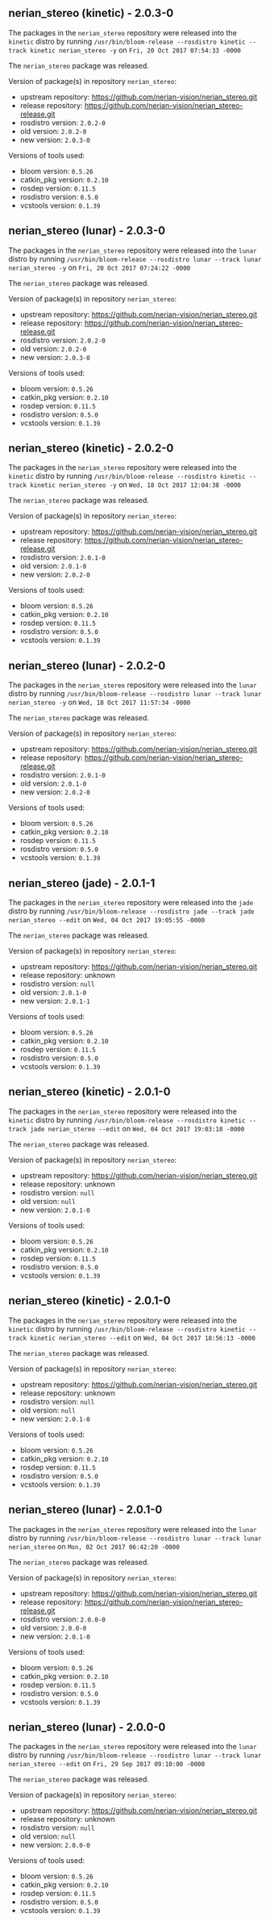 ## nerian_stereo (kinetic) - 2.0.3-0

The packages in the `nerian_stereo` repository were released into the `kinetic` distro by running `/usr/bin/bloom-release --rosdistro kinetic --track kinetic nerian_stereo -y` on `Fri, 20 Oct 2017 07:54:33 -0000`

The `nerian_stereo` package was released.

Version of package(s) in repository `nerian_stereo`:

- upstream repository: https://github.com/nerian-vision/nerian_stereo.git
- release repository: https://github.com/nerian-vision/nerian_stereo-release.git
- rosdistro version: `2.0.2-0`
- old version: `2.0.2-0`
- new version: `2.0.3-0`

Versions of tools used:

- bloom version: `0.5.26`
- catkin_pkg version: `0.2.10`
- rosdep version: `0.11.5`
- rosdistro version: `0.5.0`
- vcstools version: `0.1.39`


## nerian_stereo (lunar) - 2.0.3-0

The packages in the `nerian_stereo` repository were released into the `lunar` distro by running `/usr/bin/bloom-release --rosdistro lunar --track lunar nerian_stereo -y` on `Fri, 20 Oct 2017 07:24:22 -0000`

The `nerian_stereo` package was released.

Version of package(s) in repository `nerian_stereo`:

- upstream repository: https://github.com/nerian-vision/nerian_stereo.git
- release repository: https://github.com/nerian-vision/nerian_stereo-release.git
- rosdistro version: `2.0.2-0`
- old version: `2.0.2-0`
- new version: `2.0.3-0`

Versions of tools used:

- bloom version: `0.5.26`
- catkin_pkg version: `0.2.10`
- rosdep version: `0.11.5`
- rosdistro version: `0.5.0`
- vcstools version: `0.1.39`


## nerian_stereo (kinetic) - 2.0.2-0

The packages in the `nerian_stereo` repository were released into the `kinetic` distro by running `/usr/bin/bloom-release --rosdistro kinetic --track kinetic nerian_stereo -y` on `Wed, 18 Oct 2017 12:04:38 -0000`

The `nerian_stereo` package was released.

Version of package(s) in repository `nerian_stereo`:

- upstream repository: https://github.com/nerian-vision/nerian_stereo.git
- release repository: https://github.com/nerian-vision/nerian_stereo-release.git
- rosdistro version: `2.0.1-0`
- old version: `2.0.1-0`
- new version: `2.0.2-0`

Versions of tools used:

- bloom version: `0.5.26`
- catkin_pkg version: `0.2.10`
- rosdep version: `0.11.5`
- rosdistro version: `0.5.0`
- vcstools version: `0.1.39`


## nerian_stereo (lunar) - 2.0.2-0

The packages in the `nerian_stereo` repository were released into the `lunar` distro by running `/usr/bin/bloom-release --rosdistro lunar --track lunar nerian_stereo -y` on `Wed, 18 Oct 2017 11:57:34 -0000`

The `nerian_stereo` package was released.

Version of package(s) in repository `nerian_stereo`:

- upstream repository: https://github.com/nerian-vision/nerian_stereo.git
- release repository: https://github.com/nerian-vision/nerian_stereo-release.git
- rosdistro version: `2.0.1-0`
- old version: `2.0.1-0`
- new version: `2.0.2-0`

Versions of tools used:

- bloom version: `0.5.26`
- catkin_pkg version: `0.2.10`
- rosdep version: `0.11.5`
- rosdistro version: `0.5.0`
- vcstools version: `0.1.39`


## nerian_stereo (jade) - 2.0.1-1

The packages in the `nerian_stereo` repository were released into the `jade` distro by running `/usr/bin/bloom-release --rosdistro jade --track jade nerian_stereo --edit` on `Wed, 04 Oct 2017 19:05:55 -0000`

The `nerian_stereo` package was released.

Version of package(s) in repository `nerian_stereo`:

- upstream repository: https://github.com/nerian-vision/nerian_stereo.git
- release repository: unknown
- rosdistro version: `null`
- old version: `2.0.1-0`
- new version: `2.0.1-1`

Versions of tools used:

- bloom version: `0.5.26`
- catkin_pkg version: `0.2.10`
- rosdep version: `0.11.5`
- rosdistro version: `0.5.0`
- vcstools version: `0.1.39`


## nerian_stereo (kinetic) - 2.0.1-0

The packages in the `nerian_stereo` repository were released into the `kinetic` distro by running `/usr/bin/bloom-release --rosdistro kinetic --track jade nerian_stereo --edit` on `Wed, 04 Oct 2017 19:03:18 -0000`

The `nerian_stereo` package was released.

Version of package(s) in repository `nerian_stereo`:

- upstream repository: https://github.com/nerian-vision/nerian_stereo.git
- release repository: unknown
- rosdistro version: `null`
- old version: `null`
- new version: `2.0.1-0`

Versions of tools used:

- bloom version: `0.5.26`
- catkin_pkg version: `0.2.10`
- rosdep version: `0.11.5`
- rosdistro version: `0.5.0`
- vcstools version: `0.1.39`


## nerian_stereo (kinetic) - 2.0.1-0

The packages in the `nerian_stereo` repository were released into the `kinetic` distro by running `/usr/bin/bloom-release --rosdistro kinetic --track kinetic nerian_stereo --edit` on `Wed, 04 Oct 2017 18:56:13 -0000`

The `nerian_stereo` package was released.

Version of package(s) in repository `nerian_stereo`:

- upstream repository: https://github.com/nerian-vision/nerian_stereo.git
- release repository: unknown
- rosdistro version: `null`
- old version: `null`
- new version: `2.0.1-0`

Versions of tools used:

- bloom version: `0.5.26`
- catkin_pkg version: `0.2.10`
- rosdep version: `0.11.5`
- rosdistro version: `0.5.0`
- vcstools version: `0.1.39`


## nerian_stereo (lunar) - 2.0.1-0

The packages in the `nerian_stereo` repository were released into the `lunar` distro by running `/usr/bin/bloom-release --rosdistro lunar --track lunar nerian_stereo` on `Mon, 02 Oct 2017 06:42:20 -0000`

The `nerian_stereo` package was released.

Version of package(s) in repository `nerian_stereo`:

- upstream repository: https://github.com/nerian-vision/nerian_stereo.git
- release repository: https://github.com/nerian-vision/nerian_stereo-release.git
- rosdistro version: `2.0.0-0`
- old version: `2.0.0-0`
- new version: `2.0.1-0`

Versions of tools used:

- bloom version: `0.5.26`
- catkin_pkg version: `0.2.10`
- rosdep version: `0.11.5`
- rosdistro version: `0.5.0`
- vcstools version: `0.1.39`


## nerian_stereo (lunar) - 2.0.0-0

The packages in the `nerian_stereo` repository were released into the `lunar` distro by running `/usr/bin/bloom-release --rosdistro lunar --track lunar nerian_stereo --edit` on `Fri, 29 Sep 2017 09:10:00 -0000`

The `nerian_stereo` package was released.

Version of package(s) in repository `nerian_stereo`:

- upstream repository: https://github.com/nerian-vision/nerian_stereo.git
- release repository: unknown
- rosdistro version: `null`
- old version: `null`
- new version: `2.0.0-0`

Versions of tools used:

- bloom version: `0.5.26`
- catkin_pkg version: `0.2.10`
- rosdep version: `0.11.5`
- rosdistro version: `0.5.0`
- vcstools version: `0.1.39`


